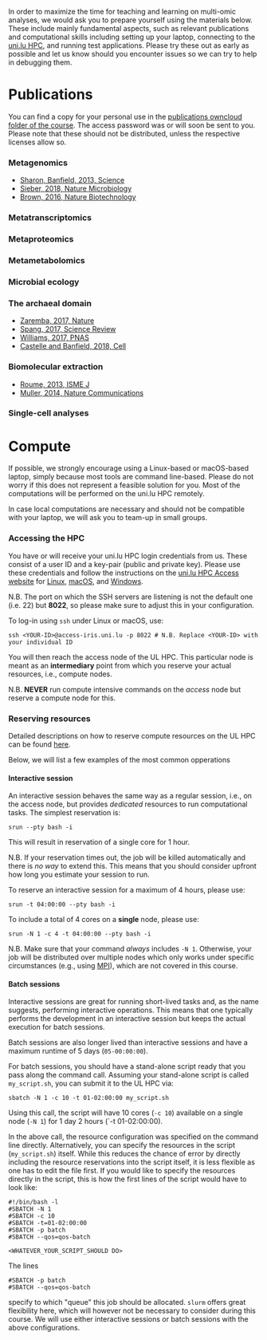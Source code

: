 In order to maximize the time for teaching and learning on multi-omic analyses, we would ask you to prepare yourself using the materials below.
These include mainly fundamental aspects, such as relevant publications and computational skills including setting up your laptop, connecting to the [uni.lu HPC](https://hpc.uni.lu/), and running test applications.
Please try these out as early as possible and let us know should you encounter issues so we can try to help in debugging them.

# Publications
You can find a copy for your personal use in the [publications owncloud folder of the course](https://owncloud.lcsb.uni.lu/s/OrtKd15mdiZIXRj).
The access password was or will soon be sent to you.
Please note that these should not be distributed, unless the respective licenses allow so.

### Metagenomics
- [Sharon, Banfield, 2013, Science](https://www.ncbi.nlm.nih.gov/pubmed/24288324)
- [Sieber, 2018, Nature Microbiology](https://www.ncbi.nlm.nih.gov/pubmed/29807988)
- [Brown, 2016, Nature Biotechnology](https://www.ncbi.nlm.nih.gov/pubmed/27819664)

### Metatranscriptomics

### Metaproteomics

### Metametabolomics

### Microbial ecology

### The archaeal domain
- [Zaremba, 2017, Nature](https://www.ncbi.nlm.nih.gov/pubmed/28077874)
- [Spang, 2017, Science Review](https://www.ncbi.nlm.nih.gov/pubmed/28798101)
- [Williams, 2017, PNAS](https://www.ncbi.nlm.nih.gov/pubmed/28533395)
- [Castelle and Banfield, 2018, Cell](https://www.ncbi.nlm.nih.gov/pubmed/29522741)

### Biomolecular extraction
- [Roume, 2013, ISME J](https://www.ncbi.nlm.nih.gov/pubmed/22763648)
- [Muller, 2014, Nature Communications](https://www.ncbi.nlm.nih.gov/pubmed/25424998)

### Single-cell analyses

# Compute

If possible, we strongly encourage using a Linux-based or macOS-based laptop, simply because most tools are command line-based.
Please do not worry if this does not represent a feasible solution for you.
Most of the computations will be performed on the uni.lu HPC remotely.

In case local computations are necessary and should not be compatible with your laptop, we will ask you to team-up in small groups.

### Accessing the HPC
You have or will receive your uni.lu HPC login credentials from us.
These consist of a user ID and a key-pair (public and private key).
Please use these credentials and follow the instructions on the [uni.lu HPC Access website](https://hpc.uni.lu/users/docs/access.html) for [Linux](https://hpc.uni.lu/users/docs/access/access_linux.html), [macOS](https://hpc.uni.lu/users/docs/access/access_linux.html), and [Windows](https://hpc.uni.lu/users/docs/access/access_windows.html).

N.B. The port on which the SSH servers are listening is not the default one (i.e. 22) but **8022**, so please make sure to adjust this in your configuration.

To log-in using `ssh` under Linux or macOS, use:
```
ssh <YOUR-ID>@access-iris.uni.lu -p 8022 # N.B. Replace <YOUR-ID> with your individual ID
```

You will then reach the access node of the UL HPC.
This particular node is meant as an **intermediary** point from which you reserve your actual resources, i.e., compute nodes.

N.B. **NEVER** run compute intensive commands on the *access* node but reserve a compute node for this.

### Reserving resources
Detailed descriptions on how to reserve compute resources on the UL HPC can be found [here](https://hpc.uni.lu/users/docs/slurm.html).

Below, we will list a few examples of the most common opperations

#### Interactive session
An interactive session behaves the same way as a regular session, i.e., on the access node, but provides *dedicated* resources to run computational tasks.
The simplest reservation is:
```
srun --pty bash -i 
```

This will result in reservation of a single core for 1 hour.

N.B. If your reservation times out, the job will be killed automatically and there is *no way* to extend this.
This means that you should consider upfront how long you estimate your session to run.

To reserve an interactive session for a maximum of 4 hours, please use:
```
srun -t 04:00:00 --pty bash -i 
```

To include a total of 4 cores on a **single** node, please use:
```
srun -N 1 -c 4 -t 04:00:00 --pty bash -i 
```
N.B. Make sure that your command *always* includes `-N 1`.
Otherwise, your job will be distributed over multiple nodes which only works under specific circumstances (e.g., using [MPI](https://en.wikipedia.org/wiki/Message_Passing_Interface)), which are not covered in this course.

#### Batch sessions
Interactive sessions are great for running short-lived tasks and, as the name suggests, performing interactive operations.
This means that one typically performs the development in an interactive session but keeps the actual execution for batch sessions.

Batch sessions are also longer lived than interactive sessions and have a maximum runtime of 5 days (`05-00:00:00`).

For batch sessions, you should have a stand-alone script ready that you pass along the command call.
Assuming your stand-alone script is called `my_script.sh`, you can submit it to the UL HPC via:
```
sbatch -N 1 -c 10 -t 01-02:00:00 my_script.sh
```
Using this call, the script will have 10 cores (`-c 10`) available on a single node (`-N 1`) for 1 day 2 hours (`-t 01-02:00:00).

In the above call, the resource configuration was specified on the command line directly.
Alternatively, you can specify the resources in the script (`my_script.sh`) itself.
While this reduces the chance of error by directly including the resource reservations into the script itself, it is less flexible as one has to edit the file first.
If you would like to specify the resources directly in the script, this is how the first lines of the script would have to look like:
```
#!/bin/bash -l
#SBATCH -N 1
#SBATCH -c 10
#SBATCH -t=01-02:00:00
#SBATCH -p batch
#SBATCH --qos=qos-batch

<WHATEVER_YOUR_SCRIPT_SHOULD DO>
```

The lines
```
#SBATCH -p batch
#SBATCH --qos=qos-batch
```

specify to which "queue" this job should be allocated. `slurm` offers great flexibility here, which will however not be necessary to consider during this course. We will use either interactive sessions or batch sessions with the above configurations.
